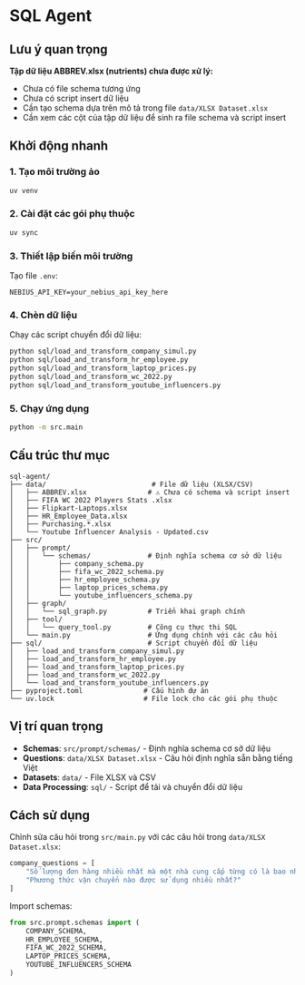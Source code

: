 # SQL Agent

## Lưu ý quan trọng

**Tập dữ liệu ABBREV.xlsx (nutrients) chưa được xử lý:**
- Chưa có file schema tương ứng
- Chưa có script insert dữ liệu
- Cần tạo schema dựa trên mô tả trong file `data/XLSX Dataset.xlsx`
- Cần xem các cột của tập dữ liệu để sinh ra file schema và script insert

## Khởi động nhanh

### 1. Tạo môi trường ảo
```bash
uv venv
```

### 2. Cài đặt các gói phụ thuộc
```bash
uv sync
```

### 3. Thiết lập biến môi trường
Tạo file `.env`:
```env
NEBIUS_API_KEY=your_nebius_api_key_here
```

### 4. Chèn dữ liệu
Chạy các script chuyển đổi dữ liệu:
```bash
python sql/load_and_transform_company_simul.py
python sql/load_and_transform_hr_employee.py
python sql/load_and_transform_laptop_prices.py
python sql/load_and_transform_wc_2022.py
python sql/load_and_transform_youtube_influencers.py
```

### 5. Chạy ứng dụng
```bash
python -m src.main
```

## Cấu trúc thư mục

```
sql-agent/
├── data/                          # File dữ liệu (XLSX/CSV)
│   ├── ABBREV.xlsx               # ⚠️ Chưa có schema và script insert
│   ├── FIFA WC 2022 Players Stats .xlsx
│   ├── Flipkart-Laptops.xlsx
│   ├── HR_Employee_Data.xlsx
│   ├── Purchasing.*.xlsx
│   └── Youtube Influencer Analysis - Updated.csv
├── src/
│   ├── prompt/
│   │   └── schemas/              # Định nghĩa schema cơ sở dữ liệu
│   │       ├── company_schema.py
│   │       ├── fifa_wc_2022_schema.py
│   │       ├── hr_employee_schema.py
│   │       ├── laptop_prices_schema.py
│   │       └── youtube_influencers_schema.py
│   ├── graph/
│   │   └── sql_graph.py          # Triển khai graph chính
│   ├── tool/
│   │   └── query_tool.py         # Công cụ thực thi SQL
│   └── main.py                   # Ứng dụng chính với các câu hỏi
├── sql/                          # Script chuyển đổi dữ liệu
│   ├── load_and_transform_company_simul.py
│   ├── load_and_transform_hr_employee.py
│   ├── load_and_transform_laptop_prices.py
│   ├── load_and_transform_wc_2022.py
│   └── load_and_transform_youtube_influencers.py
├── pyproject.toml               # Cấu hình dự án
└── uv.lock                      # File lock cho các gói phụ thuộc
```

## Vị trí quan trọng

- **Schemas**: `src/prompt/schemas/` - Định nghĩa schema cơ sở dữ liệu
- **Questions**: `data/XLSX Dataset.xlsx` - Câu hỏi định nghĩa sẵn bằng tiếng Việt
- **Datasets**: `data/` - File XLSX và CSV
- **Data Processing**: `sql/` - Script để tải và chuyển đổi dữ liệu

## Cách sử dụng

Chỉnh sửa câu hỏi trong `src/main.py` với các câu hỏi trong `data/XLSX Dataset.xlsx`:
```python
company_questions = [
    "Số lượng đơn hàng nhiều nhất mà một nhà cung cấp từng có là bao nhiêu?",
    "Phương thức vận chuyển nào được sử dụng nhiều nhất?"
]
```

Import schemas:
```python
from src.prompt.schemas import (
    COMPANY_SCHEMA,
    HR_EMPLOYEE_SCHEMA,
    FIFA_WC_2022_SCHEMA,
    LAPTOP_PRICES_SCHEMA,
    YOUTUBE_INFLUENCERS_SCHEMA
)
```
